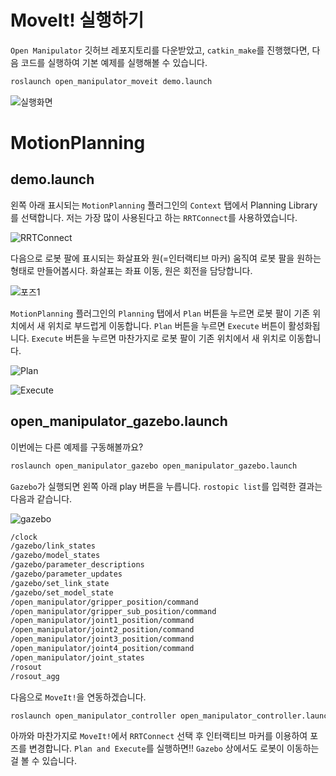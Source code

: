# MoveIt! 실행하기
`Open Manipulator` 깃허브 레포지토리를 다운받았고, `catkin_make`를 진행했다면, 다음 코드를 실행하여 기본 예제를 실행해볼 수 있습니다.

```sh
roslaunch open_manipulator_moveit demo.launch
```

![실행화면](https://img1.daumcdn.net/thumb/R1280x0/?scode=mtistory2&fname=https%3A%2F%2Fblog.kakaocdn.net%2Fdn%2Fqti4p%2FbtqGH2w4hxX%2FTZQRsrGTv8umHRFd00TeA1%2Fimg.png)

# MotionPlanning
## demo.launch
왼쪽 아래 표시되는 `MotionPlanning` 플러그인의 `Context` 탭에서 Planning Library를 선택합니다. 저는 가장 많이 사용된다고 하는 `RRTConnect`를 사용하였습니다.

![RRTConnect](https://img1.daumcdn.net/thumb/R1280x0/?scode=mtistory2&fname=https%3A%2F%2Fblog.kakaocdn.net%2Fdn%2FNjpIM%2FbtqGH2jxojm%2Fk2khI4F6dv07BZIrOkw7vk%2Fimg.png)

다음으로 로봇 팔에 표시되는 화살표와 원(=인터랙티브 마커) 움직여 로봇 팔을 원하는 형태로 만들어봅시다. 화살표는 좌표 이동, 원은 회전을 담당합니다.

![포즈1](https://img1.daumcdn.net/thumb/R1280x0/?scode=mtistory2&fname=https%3A%2F%2Fblog.kakaocdn.net%2Fdn%2FKnCpL%2FbtqGHrjxBdP%2F2ni8MHlpeKMIuDsKlxLkR1%2Fimg.png)

`MotionPlanning` 플러그인의 `Planning` 탭에서 `Plan` 버튼을 누르면 로봇 팔이 기존 위치에서 새 위치로 부드럽게 이동합니다. `Plan` 버튼을 누르면 `Execute` 버튼이 활성화됩니다. `Execute` 버튼을 누르면 마찬가지로 로봇 팔이 기존 위치에서 새 위치로 이동합니다.

![Plan](https://img1.daumcdn.net/thumb/R1280x0/?scode=mtistory2&fname=https%3A%2F%2Fblog.kakaocdn.net%2Fdn%2FcQLRtD%2FbtqGHrDRQTp%2FbKNumPKC31INA8JqUBCAGK%2Fimg.png)

![Execute](https://img1.daumcdn.net/thumb/R1280x0/?scode=mtistory2&fname=https%3A%2F%2Fblog.kakaocdn.net%2Fdn%2F5j3rV%2FbtqGQcyqeC5%2FkdF03Gco94g2SjG3kSWMoK%2Fimg.png)

## open_manipulator_gazebo.launch
이번에는 다른 예제를 구동해볼까요?

```sh
roslaunch open_manipulator_gazebo open_manipulator_gazebo.launch
```

`Gazebo`가 실행되면 왼쪽 아래 play 버튼을 누릅니다. `rostopic list`를 입력한 결과는 다음과 같습니다.

![gazebo](https://emanual.robotis.com/assets/images/platform/openmanipulator_x/OpenManipulator_Chain_gazebo_1.png)

```sh
/clock
/gazebo/link_states
/gazebo/model_states
/gazebo/parameter_descriptions
/gazebo/parameter_updates
/gazebo/set_link_state
/gazebo/set_model_state
/open_manipulator/gripper_position/command
/open_manipulator/gripper_sub_position/command
/open_manipulator/joint1_position/command
/open_manipulator/joint2_position/command
/open_manipulator/joint3_position/command
/open_manipulator/joint4_position/command
/open_manipulator/joint_states
/rosout
/rosout_agg
```

다음으로 `MoveIt!`을 연동하겠습니다.

```sh
roslaunch open_manipulator_controller open_manipulator_controller.launch use_platform:=false use_moveit:=true
```

아까와 마찬가지로 `MoveIt!`에서 `RRTConnect` 선택 후 인터랙티브 마커를 이용하여 포즈를 변경합니다. `Plan and Execute`를 실행하면!! `Gazebo` 상에서도 로봇이 이동하는 걸 볼 수 있습니다.

